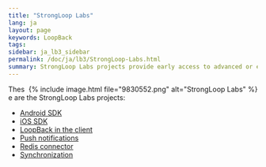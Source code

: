 ```yaml
---
title: "StrongLoop Labs"
lang: ja
layout: page
keywords: LoopBack
tags:
sidebar: ja_lb3_sidebar
permalink: /doc/ja/lb3/StrongLoop-Labs.html
summary: StrongLoop Labs projects provide early access to advanced or experimental functionality.  In general, these projects may lack usability, completeness, documentation, and robustness, and may be outdated.
---
```


<div style="float:right;">{% include image.html file="9830552.png" alt="StrongLoop Labs"  %}</div>

These are the StrongLoop Labs projects:

* [Android SDK](Android-SDK.html)
* [iOS SDK](iOS-SDK.html)
* [LoopBack in the client](LoopBack-in-the-client.html)
* [Push notifications](Push-notifications.html)
* [Redis connector](Redis-connector.html)
* [Synchronization](Synchronization.html)
